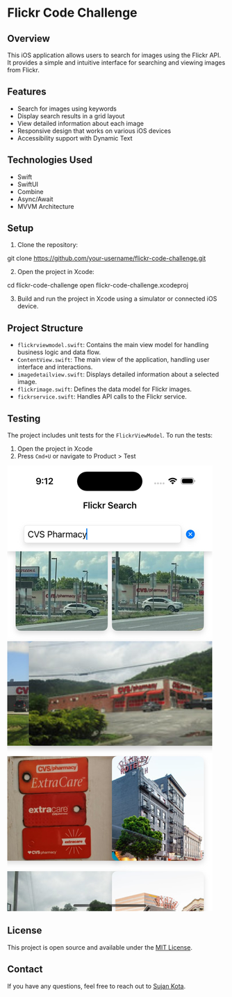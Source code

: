 # Flickr Code Challenge

## Overview

This iOS application allows users to search for images using the Flickr API. It provides a simple and intuitive interface for searching and viewing images from Flickr.

## Features

- Search for images using keywords
- Display search results in a grid layout
- View detailed information about each image
- Responsive design that works on various iOS devices
- Accessibility support with Dynamic Text

## Technologies Used

- Swift
- SwiftUI
- Combine
- Async/Await
- MVVM Architecture

## Setup

1. Clone the repository:

git clone https://github.com/your-username/flickr-code-challenge.git

2. Open the project in Xcode:

cd flickr-code-challenge
open flickr-code-challenge.xcodeproj

3. Build and run the project in Xcode using a simulator or connected iOS device.

## Project Structure

- `flickrviewmodel.swift`: Contains the main view model for handling business logic and data flow.
- `ContentView.swift`: The main view of the application, handling user interface and interactions.
- `imagedetailview.swift`: Displays detailed information about a selected image.
- `flickrimage.swift`: Defines the data model for Flickr images.
- `fickrservice.swift`: Handles API calls to the Flickr service.

## Testing

The project includes unit tests for the `FlickrViewModel`. To run the tests:

1. Open the project in Xcode
2. Press `Cmd+U` or navigate to Product > Test

![screenshot](screenshot.jpg)


## License

This project is open source and available under the [MIT License](LICENSE).

## Contact

If you have any questions, feel free to reach out to [Sujan Kota](mailto:preethamreddy298@gmail.com).
